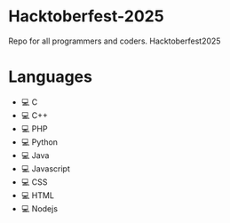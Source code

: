 # Hacktoberfest-2025
Repo for all programmers and coders. Hacktoberfest2025
# Languages
- 💻 C
- 💻 C++
- 💻 PHP
- 💻 Python
- 💻 Java
- 💻 Javascript
- 💻 CSS
- 💻 HTML
- 💻 Nodejs
